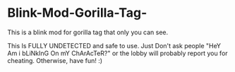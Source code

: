 # Blink-Mod-Gorilla-Tag-
This is a blink mod for gorilla tag that only you can see.

This Is FULLY UNDETECTED and safe to use.
Just Don't ask people "HeY Am i bLiNkInG On mY ChArAcTeR?"
or the lobby will probably report you for cheating.
Otherwise, have fun! :)
